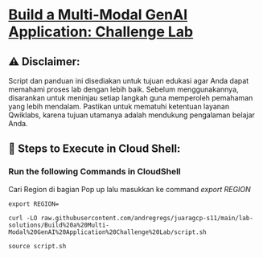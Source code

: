 # [Build a Multi-Modal GenAI Application: Challenge Lab](https://www.cloudskillsboost.google/course_templates/1076/labs/488228)

## ⚠️ **Disclaimer:**
Script dan panduan ini disediakan untuk tujuan edukasi agar Anda dapat memahami proses lab dengan lebih baik. Sebelum menggunakannya, disarankan untuk meninjau setiap langkah guna memperoleh pemahaman yang lebih mendalam. Pastikan untuk mematuhi ketentuan layanan Qwiklabs, karena tujuan utamanya adalah mendukung pengalaman belajar Anda.

## 🚀 **Steps to Execute in Cloud Shell:**
### Run the following Commands in CloudShell

Cari Region di bagian Pop up lalu masukkan ke command *export REGION*
```
export REGION=
```
```
curl -LO raw.githubusercontent.com/andregregs/juaragcp-s11/main/lab-solutions/Build%20a%20Multi-Modal%20GenAI%20Application%20Challenge%20Lab/script.sh

source script.sh
```